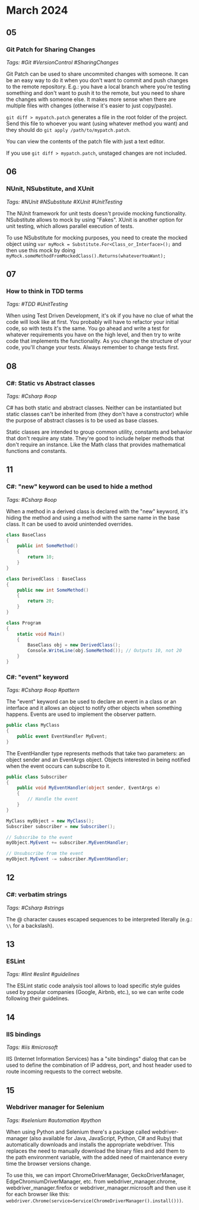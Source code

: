 # March 2024

## 05

### Git Patch for Sharing Changes

_Tags: #Git #VersionControl #SharingChanges_

Git Patch can be used to share uncommited changes with someone. It can be an easy way to do it when you don't want to commit and push changes to the remote repository. E.g.: you have a local branch where you're testing something and don't want to push it to the remote, but you need to share the changes with someone else. It makes more sense when there are multiple files with changes (otherwise it's easier to just copy/paste).

`git diff > mypatch.patch` generates a file in the root folder of the project. Send this file to whoever you want (using whatever method you want) and they should do `git apply /path/to/mypatch.patch`.

You can view the contents of the patch file with just a text editor.

If you use `git diff > mypatch.patch`, unstaged changes are not included.

## 06

### NUnit, NSubstitute, and XUnit

_Tags: #NUnit #NSubstitute #XUnit #UnitTesting_

The NUnit framework for unit tests doesn't provide mocking functionality. NSubstitute allows to mock by using "Fakes". XUnit is another option for unit testing, which allows parallel execution of tests.

To use NSubstitute for mocking purposes, you need to create the mocked object using `var myMock = Substitute.For<Class_or_Interface>();` and then use this mock by doing `myMock.someMethodFromMockedClass().Returns(whateverYouWant);`

## 07

### How to think in TDD terms

_Tags: #TDD #UnitTesting_

When using Test Driven Development, it's ok if you have no clue of what the code will look like at first. You probably will have to refactor your initial code, so with tests it's the same. You go ahead and write a test for whatever requirements you have on the high level, and then try to write code that implements the functionality. As you change the structure of your code, you'll change your tests. Always remember to change tests first.

## 08

### C#: Static vs Abstract classes

_Tags: #Csharp #oop_

C# has both static and abstract classes. Neither can be instantiated but static classes can't be inherited from (they don't have a constructor) while the purpose of abstract classes is to be used as base classes.

Static classes are intended to group common utility, constants and behavior that don't require any state. They're good to include helper methods that don't require an instance. Like the Math class that provides mathematical functions and constants.

## 11

### C#: "new" keyword can be used to hide a method

_Tags: #Csharp #oop_

When a method in a derived class is declared with the "new" keyword, it's hiding the method and using a method with the same name in the base class. It can be used to avoid unintended overrides.

```csharp
class BaseClass
{
    public int SomeMethod()
    {
        return 10;
    }
}

class DerivedClass : BaseClass
{
    public new int SomeMethod()
    {
        return 20;
    }
}

class Program
{
    static void Main()
    {
        BaseClass obj = new DerivedClass();
        Console.WriteLine(obj.SomeMethod()); // Outputs 10, not 20
    }
}
```

### C#: "event" keyword

_Tags: #Csharp #oop #pattern_

The "event" keyword can be used to declare an event in a class or an interface and it allows an object to notify other objects when something happens. Events are used to implement the observer pattern.

```csharp
public class MyClass
{
    public event EventHandler MyEvent;
}
```

The EventHandler type represents methods that take two parameters: an object sender and an EventArgs object. Objects interested in being notified when the event occurs can subscribe to it.

```csharp
public class Subscriber
{
    public void MyEventHandler(object sender, EventArgs e)
    {
        // Handle the event
    }
}

MyClass myObject = new MyClass();
Subscriber subscriber = new Subscriber();

// Subscribe to the event
myObject.MyEvent += subscriber.MyEventHandler;

// Unsubscribe from the event
myObject.MyEvent -= subscriber.MyEventHandler;
```

## 12

### C#: verbatim strings

_Tags: #Csharp #strings_

The @ character causes escaped sequences to be interpreted literally (e.g.: `\\` for a backslash).

## 13

### ESLint

_Tags: #lint #eslint #guidelines_

The ESLint static code analysis tool allows to load specific style guides used by popular companies (Google, Airbnb, etc.), so we can write code following their guidelines.

## 14

### IIS bindings

_Tags: #iis #microsoft_

IIS (Internet Information Services) has a "site bindings" dialog that can be used to define the combination of IP address, port, and host header used to route incoming requests to the correct website.

## 15

### Webdriver manager for Selenium

_Tags: #selenium #automation #python_

When using Python and Selenium there's a package called webdriver-manager (also available for Java, JavaScript, Python, C# and Ruby) that automatically downloads and installs the appropriate webdriver. This replaces the need to manually download the binary files and add them to the path environment variable, with the added need of maintenance every time the browser versions change. 

To use this, we can import ChromeDriverManager, GeckoDriverManager, EdgeChromiumDriverManager, etc. from webdriver_manager.chrome, webdriver_manager.firefox or webdriver_manager.microsoft and then use it for each browser like this: `webdriver.Chrome(service=Service(ChromeDriverManager().install()))`.
